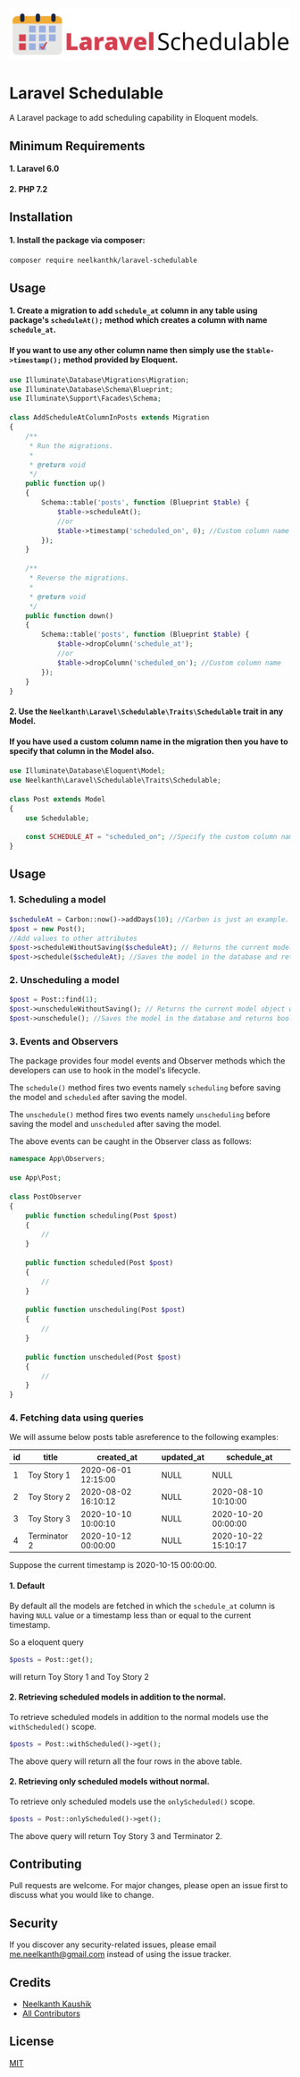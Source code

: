 ![Laravel Schedulable Logo](https://github.com/neelkanthk/repo_logos/blob/master/LaravelSchedulable_small.png?raw=true)

# Laravel Schedulable

A Laravel package to add scheduling capability in Eloquent models.

## Minimum Requirements

#### 1. Laravel 6.0
#### 2. PHP 7.2

## Installation

#### 1. Install the package via composer:

```bash
composer require neelkanthk/laravel-schedulable
```

## Usage

#### 1. Create a migration to add ```schedule_at``` column in any table using package's ```scheduleAt();``` method which creates a column with name ```schedule_at```.  

#### If you want to use any other column name then simply use the ```$table->timestamp();``` method provided by Eloquent.

```php
use Illuminate\Database\Migrations\Migration;
use Illuminate\Database\Schema\Blueprint;
use Illuminate\Support\Facades\Schema;

class AddScheduleAtColumnInPosts extends Migration
{
    /**
     * Run the migrations.
     *
     * @return void
     */
    public function up()
    {
        Schema::table('posts', function (Blueprint $table) {
            $table->scheduleAt();
            //or
            $table->timestamp('scheduled_on', 0); //Custom column name
        });
    }

    /**
     * Reverse the migrations.
     *
     * @return void
     */
    public function down()
    {
        Schema::table('posts', function (Blueprint $table) {
            $table->dropColumn('schedule_at');
            //or
            $table->dropColumn('scheduled_on'); //Custom column name
        });
    }
}
```

#### 2. Use the ```Neelkanth\Laravel\Schedulable\Traits\Schedulable``` trait in any Model.  
#### If you have used a custom column name in the migration then you have to specify that column in the Model also.

```php
use Illuminate\Database\Eloquent\Model;
use Neelkanth\Laravel\Schedulable\Traits\Schedulable;

class Post extends Model
{
    use Schedulable;
    
    const SCHEDULE_AT = "scheduled_on"; //Specify the custom column name
}
```

## Usage

### 1. Scheduling a model

```php
$scheduleAt = Carbon::now()->addDays(10); //Carbon is just an example. You can pass any object which is implementing DateTimeInterface.
$post = new Post();
//Add values to other attributes
$post->scheduleWithoutSaving($scheduleAt); // Returns the current model object without saving it.
$post->schedule($scheduleAt); //Saves the model in the database and returns boolean true or false
```

### 2. Unscheduling a model

```php
$post = Post::find(1);
$post->unscheduleWithoutSaving(); // Returns the current model object without saving it.
$post->unschedule(); //Saves the model in the database and returns boolean true or false
```

### 3. Events and Observers

The package provides four model events and Observer methods which the developers can use to hook in the model's lifecycle.

The ```schedule()``` method fires two events namely ```scheduling``` before saving the model and ```scheduled``` after saving the model.

The ```unschedule()``` method fires two events namely ```unscheduling``` before saving the model and ```unscheduled``` after saving the model.

The above events can be caught in the Observer class as follows:

```php
namespace App\Observers;

use App\Post;

class PostObserver
{
    public function scheduling(Post $post)
    {
        //
    }

    public function scheduled(Post $post)
    {
        //
    }

    public function unscheduling(Post $post)
    {
        //
    }

    public function unscheduled(Post $post)
    {
        //
    }
}
```

### 4. Fetching data using queries

We will assume below posts table asreference to the following examples:

| id | title        | created_at          | updated_at | schedule_at         |
|----|--------------|---------------------|------------|---------------------|
| 1  | Toy Story 1  | 2020-06-01 12:15:00 | NULL       | NULL                |
| 2  | Toy Story 2  | 2020-08-02 16:10:12 | NULL       | 2020-08-10 10:10:00 |
| 3  | Toy Story 3  | 2020-10-10 10:00:10 | NULL       | 2020-10-20 00:00:00 |
| 4  | Terminator 2 | 2020-10-12 00:00:00 | NULL       | 2020-10-22 15:10:17 |

Suppose the current timestamp is 2020-10-15 00:00:00.

#### 1. Default

By default all the models are fetched in which the ```schedule_at``` column is having ```NULL``` value or a timestamp less than or equal to the current timestamp.

So a eloquent query 
```php
$posts = Post::get();
``` 
will return Toy Story 1 and Toy Story 2


#### 2. Retrieving scheduled models in addition to the normal.

To retrieve scheduled models in addition to the normal models use the ```withScheduled()``` scope.

```php
$posts = Post::withScheduled()->get();
```

The above query will return all the four rows in the above table.

#### 2. Retrieving only scheduled models without normal.

To retrieve only scheduled models use the ```onlyScheduled()``` scope.

```php
$posts = Post::onlyScheduled()->get();
```

The above query will return Toy Story 3 and Terminator 2.


## Contributing
Pull requests are welcome. For major changes, please open an issue first to discuss what you would like to change.

## Security
If you discover any security-related issues, please email me.neelkanth@gmail.com instead of using the issue tracker.

## Credits

- [Neelkanth Kaushik](https://github.com/username)
- [All Contributors](../../contributors)

## License
[MIT](https://choosealicense.com/licenses/mit/)